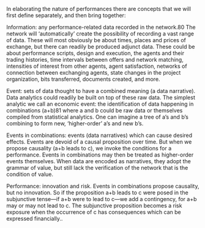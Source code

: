 In elaborating the nature of performances there are concepts that we will first define separately, and then bring together:

Information: any performance-related data recorded in the network.80 The network will ‘automatically’ create the possibility of recording a vast range of data. These will most obviously be about times, places and prices of exchange, but there can readily be produced adjunct data. These could be about performance scripts, design and execution, the agents and their trading histories, time intervals between offers and network matching, intensities of interest from other agents, agent satisfaction, networks of connection between exchanging agents, state changes in the project organization, bits transferred, documents created, and more.

Event: sets of data thought to have a combined meaning (a data narrative). Data analytics could readily be built on top of these raw data. The simplest analytic we call an economic event: the identification of data happening in combinations (a+b)81 where a and b could be raw data or themselves compiled from statistical analytics. One can imagine a tree of a’s and b’s combining to form new, ‘higher-order’ a’s and new b’s.

Events in combinations: events (data narratives) which can cause desired effects. Events are devoid of a causal proposition over time. But when we propose causality (a+b leads to c), we invoke the conditions for a performance. Events in combinations may then be treated as higher-order events themselves. When data are encoded as narratives, they adopt the grammar of value, but still lack the verification of the network that is the condition of value.

Performance: innovation and risk. Events in combinations propose causality, but no innovation. So if the proposition a+b leads to c were posed in the subjunctive tense—if a+b were to lead to c—we add a contingency, for a+b may or may not lead to c. The subjunctive proposition becomes a risk exposure when the occurrence of c has consequences which can be expressed financially..